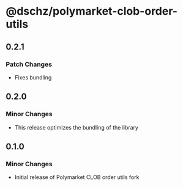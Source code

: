 # @dschz/polymarket-clob-order-utils

## 0.2.1

### Patch Changes

- Fixes bundling

## 0.2.0

### Minor Changes

- This release optimizes the bundling of the library

## 0.1.0

### Minor Changes

- Initial release of Polymarket CLOB order utils fork
